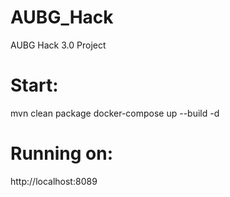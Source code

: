 # AUBG_Hack
AUBG Hack 3.0 Project

# Start:
mvn clean package
docker-compose up --build -d

# Running on:
http://localhost:8089
